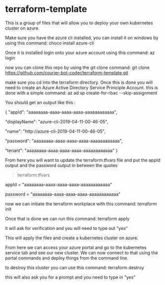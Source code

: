 # terraform-template
This is a group of files that will allow you to deploy your own kubernetes cluster on azure.

Make sure you have the azure cli installed, you can install it on windows by using this command: choco install azure-cli

Once it is installed login onto your azure account using this command: az login

now you can clone this repo by using the git clone command: git clone https://github.com/courier-bot-coder/terraform-template.git

make sure you cd into the terraform directory. Once this is done you will need to create an Azure Active Directory Service Priniciple Account.
this is done with a simple command: az ad sp create-for-rbac --skip-assignment

You should get an output like this :

{
  "appId": "aaaaaaaa-aaaa-aaaa-aaaa-aaaaaaaaaaaa",
  
  "displayName": "azure-cli-2019-04-11-00-46-05",
  
  "name": "http://azure-cli-2019-04-11-00-46-05",
  
  "password": "aaaaaaaa-aaaa-aaaa-aaaa-aaaaaaaaaaaa",
  
  "tenant": "aaaaaaaa-aaaa-aaaa-aaaa-aaaaaaaaaaaa"
}

From here you will want to update the terraform.tfvars file and put the appId output and the password output in between the quotes

> terraform.tfvars
> 
appId    = "aaaaaaaa-aaaa-aaaa-aaaa-aaaaaaaaaaaa"

password = "aaaaaaaa-aaaa-aaaa-aaaa-aaaaaaaaaaaa"


now we can initiate the terraform workplace with this command: terraform init

Once that is done we can run this command: terraform apply

it will ask for verification and you will need to type out "yes"

This will apply the files and create a kubernetes cluster on azure.

From here we can access your azure portal and go to the kubernetes service tab and see our new cluster. We can now connect to that using the portal commands and deploy things from the command line.

to destroy this cluster you can use this command: terraform destroy

this will also ask you for a prompt and you need to type in "yes"
